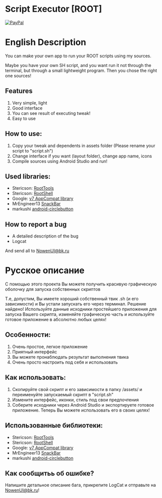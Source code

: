 # Script Executor [ROOT]

[![PayPal](https://www.paypalobjects.com/webstatic/mktg/Logo/pp-logo-200px.png)](https://www.paypal.me/nowenui)

# English Description
You can make your own app to run your ROOT scripts using my sources.

Maybe you have your own SH script, and you want run it not through the terminal, but through a small lightweight program.
Then you chose the right one sources!

## Features
1) Very simple, light
2) Good interface
3) You can see result of executing tweak!
4) Easy to use

## How to use:
1) Copy your tweak and dependents in assets folder
(Please rename your script to "script.sh")
2) Change interface if you want (layout folder), change app name, icons
3) Compile sources using Android Studio and run!

## Used libraries:
* Stericson: [RootTools](https://github.com/Stericson/RootTools)
* Stericson: [RootShell](https://github.com/Stericson/RootShell)
* Google: [v7 AppCompat library](https://developer.android.com/topic/libraries/support-library/features.html#v7)
* MrEngineer13 [SnackBar](https://github.com/MrEngineer13/SnackBar)
* markushi [android-circlebutton](https://github.com/markushi/android-circlebutton)

## How to report a bug
* A detailed description of the bug
* Logcat

And send all to NowenUI@bk.ru

# Русское описание
С помощью этого проекта Вы можете получить красивую графическую оболочку для запуска собственных скриптов

Т.е, допустим, Вы имеете хороший собственный твик .sh (и его зависимости) и Вы устали запускать его через терминал. Решение найдено!
Используйте данные исходники простейшего приложения для запуска Вашего скрипта, изменяйте графическую часть и используйте готовое приложение в абсолютно любых целях! 

## Особенности:
1) Очень простое, легкое приложение
2) Приятный интерфейс
3) Вы можете пронаблюдать результат выполнения твика
4) Очень просто настроить под себя и использовать

## Как использовать:
1) Скопируйте свой скрипт и его зависимости в папку /assets/ и переименуйте запускаемый скрипт в "script.sh"
2) Измените интерфейс, иконки, стиль под свои предпочтения
3) Соберите исходники через Android Studio и экспортируете готовое приложение. Теперь Вы можете использовать его в своих целях!

## Использованные библиотеки:
* Stericson: [RootTools](https://github.com/Stericson/RootTools)
* Stericson: [RootShell](https://github.com/Stericson/RootShell)
* Google: [v7 AppCompat library](https://developer.android.com/topic/libraries/support-library/features.html#v7)
* MrEngineer13 [SnackBar](https://github.com/MrEngineer13/SnackBar)
* markushi [android-circlebutton](https://github.com/markushi/android-circlebutton)

## Как сообщитьь об ошибке?
Напишите детальное описание бага, прикрепите LogCat и отправьте на NowenUI@bk.ru!
